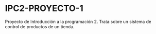 # IPC2-PROYECTO-1
Proyecto de Introducción a la programación 2. Trata sobre un sistema de control de productos de un tienda.
